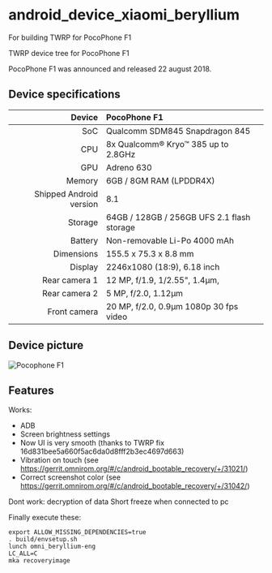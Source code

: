# android_device_xiaomi_beryllium
For building TWRP for PocoPhone F1

TWRP device tree for PocoPhone F1




PocoPhone F1 was announced and released 22 august 2018.

## Device specifications

| Device       | PocoPhone F1                                    |
| -----------: | :---------------------------------------------- |
| SoC          | Qualcomm SDM845 Snapdragon 845                  |
| CPU          | 8x Qualcomm® Kryo™ 385 up to 2.8GHz             |
| GPU          | Adreno 630                                      |
| Memory       | 6GB / 8GM RAM (LPDDR4X)                         |
| Shipped Android version | 8.1                                  |
| Storage      | 64GB / 128GB / 256GB UFS 2.1 flash storage      |
| Battery      |  Non-removable Li-Po 4000 mAh                   |
| Dimensions   |  155.5 x 75.3 x 8.8 mm                          |
| Display      | 2246x1080 (18:9), 6.18  inch                    |
| Rear camera 1 | 12 MP, f/1.9, 1/2.55", 1.4µm,                  |
| Rear camera 2 | 5 MP, f/2.0, 1.12µm                            |
| Front camera | 20 MP, f/2.0, 0.9µm 1080p 30 fps video  |

## Device picture

![Pocophone F1](https://cdn2.gsmarena.com/vv/pics/xiaomi/xiaomi-pocophone-f1-2.jpg)

## Features

Works:

- ADB
- Screen brightness settings
- Now UI is very smooth (thanks to TWRP fix 16d831bee5a660f5ac6da0d8fff2b3ec4697d663)
- Vibration on touch (see https://gerrit.omnirom.org/#/c/android_bootable_recovery/+/31021/)
- Correct screenshot color (see https://gerrit.omnirom.org/#/c/android_bootable_recovery/+/31042/)

Dont work:
decryption of data
Short freeze when connected to pc 

Finally execute these:

```
export ALLOW_MISSING_DEPENDENCIES=true
. build/envsetup.sh
lunch omni_beryllium-eng 
LC_ALL=C 
mka recoveryimage
```

